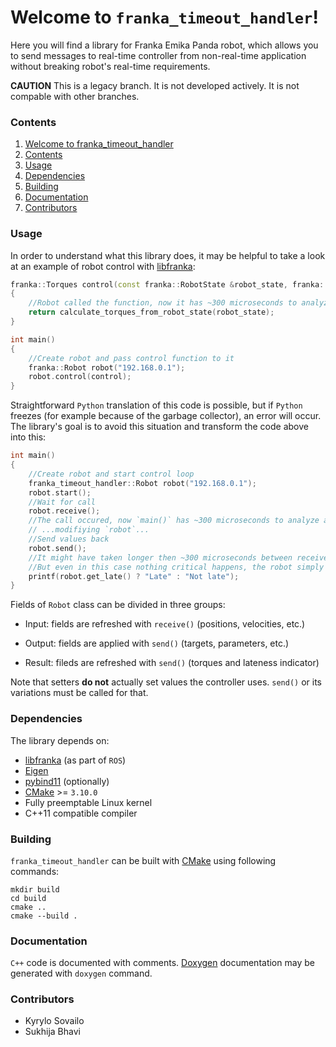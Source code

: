 # Welcome to `franka_timeout_handler`!
Here you will find a library for Franka Emika Panda robot, which allows you to send messages to real-time controller from non-real-time application without breaking robot's real-time requirements.

**CAUTION** This is a legacy branch. It is not developed actively. It is not compable with other branches.

### Contents
1. [Welcome to franka_timeout_handler](#welcome-franka_timeout_handler)
2. [Contents](#contents)
4. [Usage](#usage)
4. [Dependencies](#dependencies)
5. [Building](#building)
6. [Documentation](#documentation)
7. [Contributors](#contributors)

### Usage
In order to understand what this library does, it may be helpful to take a look at an example of robot control with [libfranka](https://github.com/frankaemika/libfranka):
```c++
franka::Torques control(const franka::RobotState &robot_state, franka::Duration time)
{
	//Robot called the function, now it has ~300 microseconds to analyze `robot_state` and return torques
	return calculate_torques_from_robot_state(robot_state);
}

int main()
{
	//Create robot and pass control function to it
	franka::Robot robot("192.168.0.1");
	robot.control(control);
}
```

Straightforward `Python` translation of this code is possible, but if `Python` freezes (for example because of the garbage collector), an error will occur. The library's goal is to avoid this situation and transform the code above into this:
```c++
int main()
{
	//Create robot and start control loop
	franka_timeout_handler::Robot robot("192.168.0.1");
	robot.start();
	//Wait for call
	robot.receive();
	//The call occured, now `main()` has ~300 microseconds to analyze and change `robot` object
	// ...modifiying `robot`...
	//Send values back
	robot.send();
	//It might have taken longer then ~300 microseconds between receive() and send()
	//But even in this case nothing critical happens, the robot simply applies previous parameter values in background
	printf(robot.get_late() ? "Late" : "Not late");
}
```

Fields of `Robot` class can be divided in three groups:

 - Input: fields are refreshed with `receive()` (positions, velocities, etc.)

 - Output: fields are applied with `send()` (targets, parameters, etc.)

 - Result: fileds are refreshed with `send()` (torques and lateness indicator)

Note that setters **do not** actually set values the controller uses. `send()` or its variations must be called for that.

### Dependencies
The library depends on:
 - [libfranka](https://github.com/frankaemika/libfranka) (as part of `ROS`)
 - [Eigen](https://eigen.tuxfamily.org)
 - [pybind11](https://github.com/pybind/pybind11) (optionally)
 - [CMake](https://cmake.org) >= `3.10.0`
 - Fully preemptable Linux kernel
 - C++11 compatible compiler

### Building
`franka_timeout_handler` can be built with [CMake](https://cmake.org) using following commands:
```
mkdir build
cd build
cmake ..
cmake --build .
```

### Documentation
`C++` code is documented with comments. [Doxygen](https://www.doxygen.nl) documentation may be generated with `doxygen` command.

### Contributors
 - Kyrylo Sovailo
 - Sukhija Bhavi

